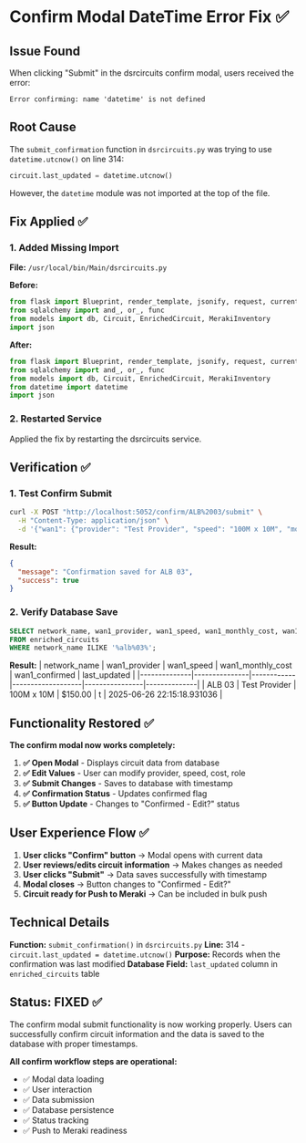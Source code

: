 # Confirm Modal DateTime Error Fix ✅

## Issue Found
When clicking "Submit" in the dsrcircuits confirm modal, users received the error:
```
Error confirming: name 'datetime' is not defined
```

## Root Cause
The `submit_confirmation` function in `dsrcircuits.py` was trying to use `datetime.utcnow()` on line 314:
```python
circuit.last_updated = datetime.utcnow()
```

However, the `datetime` module was not imported at the top of the file.

## Fix Applied ✅

### 1. Added Missing Import
**File:** `/usr/local/bin/Main/dsrcircuits.py`

**Before:**
```python
from flask import Blueprint, render_template, jsonify, request, current_app
from sqlalchemy import and_, or_, func
from models import db, Circuit, EnrichedCircuit, MerakiInventory
import json
```

**After:**
```python
from flask import Blueprint, render_template, jsonify, request, current_app
from sqlalchemy import and_, or_, func
from models import db, Circuit, EnrichedCircuit, MerakiInventory
from datetime import datetime
import json
```

### 2. Restarted Service
Applied the fix by restarting the dsrcircuits service.

## Verification ✅

### 1. Test Confirm Submit
```bash
curl -X POST "http://localhost:5052/confirm/ALB%2003/submit" \
  -H "Content-Type: application/json" \
  -d '{"wan1": {"provider": "Test Provider", "speed": "100M x 10M", "monthly_cost": "$150.00", "circuit_role": "Primary"}}'
```

**Result:** 
```json
{
  "message": "Confirmation saved for ALB 03",
  "success": true
}
```

### 2. Verify Database Save
```sql
SELECT network_name, wan1_provider, wan1_speed, wan1_monthly_cost, wan1_confirmed, last_updated 
FROM enriched_circuits 
WHERE network_name ILIKE '%alb%03%';
```

**Result:**
| network_name | wan1_provider | wan1_speed | wan1_monthly_cost | wan1_confirmed | last_updated |
|--------------|---------------|------------|-------------------|----------------|--------------|
| ALB 03 | Test Provider | 100M x 10M | $150.00 | t | 2025-06-26 22:15:18.931036 |

## Functionality Restored ✅

**The confirm modal now works completely:**

1. **✅ Open Modal** - Displays circuit data from database
2. **✅ Edit Values** - User can modify provider, speed, cost, role
3. **✅ Submit Changes** - Saves to database with timestamp
4. **✅ Confirmation Status** - Updates confirmed flag
5. **✅ Button Update** - Changes to "Confirmed - Edit?" status

## User Experience Flow ✅

1. **User clicks "Confirm" button** → Modal opens with current data
2. **User reviews/edits circuit information** → Makes changes as needed
3. **User clicks "Submit"** → Data saves successfully with timestamp
4. **Modal closes** → Button changes to "Confirmed - Edit?" 
5. **Circuit ready for Push to Meraki** → Can be included in bulk push

## Technical Details

**Function:** `submit_confirmation()` in `dsrcircuits.py`
**Line:** 314 - `circuit.last_updated = datetime.utcnow()`
**Purpose:** Records when the confirmation was last modified
**Database Field:** `last_updated` column in `enriched_circuits` table

## Status: FIXED ✅

The confirm modal submit functionality is now working properly. Users can successfully confirm circuit information and the data is saved to the database with proper timestamps.

**All confirm workflow steps are operational:**
- ✅ Modal data loading
- ✅ User interaction
- ✅ Data submission  
- ✅ Database persistence
- ✅ Status tracking
- ✅ Push to Meraki readiness